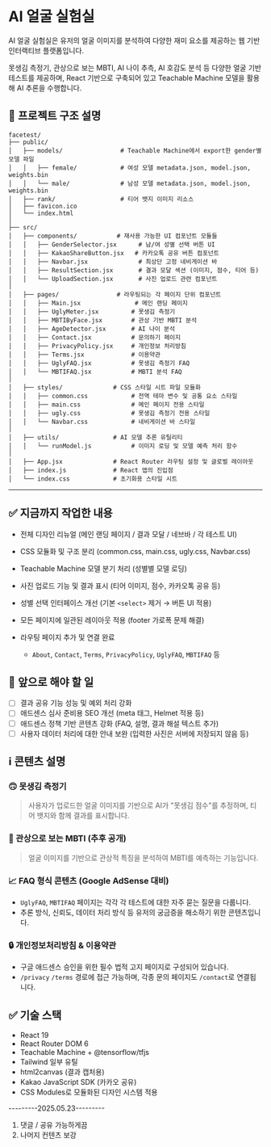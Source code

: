 # AI 얼굴 실험실

AI 얼굴 실험실은 유저의 얼굴 이미지를 분석하여 다양한 재미 요소를 제공하는 웹 기반 인터랙티브 플랫폼입니다.

못생김 측정기, 관상으로 보는 MBTI, AI 나이 추측, AI 호감도 분석 등 다양한 얼굴 기반 테스트를 제공하며,
React 기반으로 구축되어 있고 Teachable Machine 모델을 활용해 AI 추론을 수행합니다.

## 🔧 프로젝트 구조 설명

```
facetest/
├── public/
│   ├── models/                # Teachable Machine에서 export한 gender별 모델 파일
│   │   ├── female/            # 여성 모델 metadata.json, model.json, weights.bin
│   │   └── male/              # 남성 모델 metadata.json, model.json, weights.bin
│   ├── rank/                  # 티어 뱃지 이미지 리소스
│   ├── favicon.ico
│   └── index.html
│
├── src/
│   ├── components/           # 재사용 가능한 UI 컴포넌트 모듈들
│   │   ├── GenderSelector.jsx      # 남/여 성별 선택 버튼 UI
│   │   ├── KakaoShareButton.jsx   # 카카오톡 공유 버튼 컴포넌트
│   │   ├── Navbar.jsx              # 최상단 고정 네비게이션 바
│   │   ├── ResultSection.jsx       # 결과 모달 섹션 (이미지, 점수, 티어 등)
│   │   └── UploadSection.jsx       # 사진 업로드 관련 컴포넌트
│
│   ├── pages/                # 라우팅되는 각 페이지 단위 컴포넌트
│   │   ├── Main.jsx               # 메인 랜딩 페이지
│   │   ├── UglyMeter.jsx         # 못생김 측정기
│   │   ├── MBTIByFace.jsx        # 관상 기반 MBTI 분석
│   │   ├── AgeDetector.jsx       # AI 나이 분석
│   │   ├── Contact.jsx           # 문의하기 페이지
│   │   ├── PrivacyPolicy.jsx     # 개인정보 처리방침
│   │   ├── Terms.jsx             # 이용약관
│   │   ├── UglyFAQ.jsx           # 못생김 측정기 FAQ
│   │   └── MBTIFAQ.jsx           # MBTI 분석 FAQ
│
│   ├── styles/              # CSS 스타일 시트 파일 모듈화
│   │   ├── common.css            # 전역 테마 변수 및 공통 요소 스타일
│   │   ├── main.css              # 메인 페이지 전용 스타일
│   │   ├── ugly.css              # 못생김 측정기 전용 스타일
│   │   └── Navbar.css            # 네비게이션 바 스타일
│
│   ├── utils/               # AI 모델 추론 유틸리티
│   │   └── runModel.js           # 이미지 로딩 및 모델 예측 처리 함수
│
│   ├── App.jsx              # React Router 라우팅 설정 및 글로벌 레이아웃
│   ├── index.js             # React 앱의 진입점
│   └── index.css            # 초기화용 스타일 시트
```

---

## ✅ 지금까지 작업한 내용

* 전체 디자인 리뉴얼 (메인 랜딩 페이지 / 결과 모달 / 네브바 / 각 테스트 UI)
* CSS 모듈화 및 구조 분리 (common.css, main.css, ugly.css, Navbar.css)
* Teachable Machine 모델 분기 처리 (성별별 모델 로딩)
* 사진 업로드 기능 및 결과 표시 (티어 이미지, 점수, 카카오톡 공유 등)
* 성별 선택 인터페이스 개선 (기본 `<select>` 제거 → 버튼 UI 적용)
* 모든 페이지에 일관된 레이아웃 적용 (footer 가로폭 문제 해결)
* 라우팅 페이지 추가 및 연결 완료

    * `About`, `Contact`, `Terms`, `PrivacyPolicy`, `UglyFAQ`, `MBTIFAQ` 등

## 🧭 앞으로 해야 할 일

* [ ] 결과 공유 기능 성능 및 예외 처리 강화
* [ ] 애드센스 심사 준비용 SEO 개선 (meta 태그, Helmet 적용 등)
* [ ] 애드센스 정책 기반 콘텐츠 강화 (FAQ, 설명, 결과 해설 텍스트 추가)
* [ ] 사용자 데이터 처리에 대한 안내 보완 (입력한 사진은 서버에 저장되지 않음 등)

## ℹ️ 콘텐츠 설명

### 🙃 못생김 측정기

> 사용자가 업로드한 얼굴 이미지를 기반으로 AI가 "못생김 점수"를 추정하며, 티어 뱃지와 함께 결과를 표시합니다.

### 🔮 관상으로 보는 MBTI (추후 공개)

> 얼굴 이미지를 기반으로 관상적 특징을 분석하여 MBTI를 예측하는 기능입니다.

### 📈 FAQ 형식 콘텐츠 (Google AdSense 대비)

* `UglyFAQ`, `MBTIFAQ` 페이지는 각각 각 테스트에 대한 자주 묻는 질문을 다룹니다.
* 추론 방식, 신뢰도, 데이터 처리 방식 등 유저의 궁금증을 해소하기 위한 콘텐츠입니다.

### 🔒 개인정보처리방침 & 이용약관

* 구글 애드센스 승인을 위한 필수 법적 고지 페이지로 구성되어 있습니다.
* `/privacy` `/terms` 경로에 접근 가능하며, 각종 문의 페이지도 `/contact`로 연결됩니다.

## ✅ 기술 스택

* React 19
* React Router DOM 6
* Teachable Machine + @tensorflow/tfjs
* Tailwind 일부 유틸
* html2canvas (결과 캡처용)
* Kakao JavaScript SDK (카카오 공유)
* CSS Modules로 모듈화된 디자인 시스템 적용


---------2025.05.23---------
1. 댓글 / 공유 가능하게끔
2. 나머지 컨텐츠 보강




